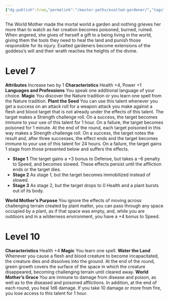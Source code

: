```yaml
---
{"dg-publish":true,"permalink":"/master-paths/exalted-gardener/","tags":["Magic"]}
---
```


The World Mother made the mortal world a garden and nothing grieves her more than to watch as her creation becomes poisoned, burned, ruined. When angered, she gives of herself a gift to a being living in the world, giving them the tools they need to heal the land and punish those responsible for its injury. Exalted gardeners become extensions of the goddess’s will and their wrath reaches the heights of the divine.
# Level 7
**Attributes** Increase two by 1
**Characteristics** Health +4, Power +1
**Languages and Professions** You speak one additional language of your choice.
**Magic** You discover the Nature tradition or you learn one spell from the Nature tradition.
**Plant the Seed** You can use this talent whenever you get a success on an attack roll for a weapon attack you make against a flesh and blood target that is not already under the effects of this talent. The target makes a Strength challenge roll. On a success, the target becomes immune to your use of this talent for 1 hour. On a failure, the target becomes poisoned for 1 minute. At the end of the round, each target poisoned in this way makes a Strength challenge roll. On a success, the target notes the result and, after three successes, the effect ends and the target becomes immune to your use of this talent for 24 hours. On a failure, the target gains 1 stage from those presented below and suffers the effects.
- **Stage 1** The target gains a +3 bonus to Defense, but takes a –6 penalty to Speed, and becomes slowed.
	These effects persist until the affliction ends or the target dies.
- **Stage 2** As stage 1, but the target becomes immobilized instead of slowed.
- **Stage 3** As stage 2, but the target drops to 0 Health and a plant bursts out of its body.

**World Mother’s Purpose** You ignore the effects of moving across challenging terrain created by plant matter, you can pass through any space occupied by a plant, as if that space was empty, and, while you are outdoors and in a wilderness environment, you have a +4 bonus to Speed.
# Level 10
**Characteristics** Health +4
**Magic** You learn one spell.
**Water the Land** Whenever you cause a flesh and blood creature to become incapacitated, the creature dies and dissolves into the ground. At the end of the round, green growth covers the surface of the space in which the creature disappeared, becoming challenging terrain until cleared away.
**World Mother’s Grace** You are immune to damage from disease and poison, as well as to the diseased and poisoned afflictions. In addition, at the end of each round, you heal 1d6 damage. If you take 10 damage or more from fire, you lose access to this talent for 1 hour.